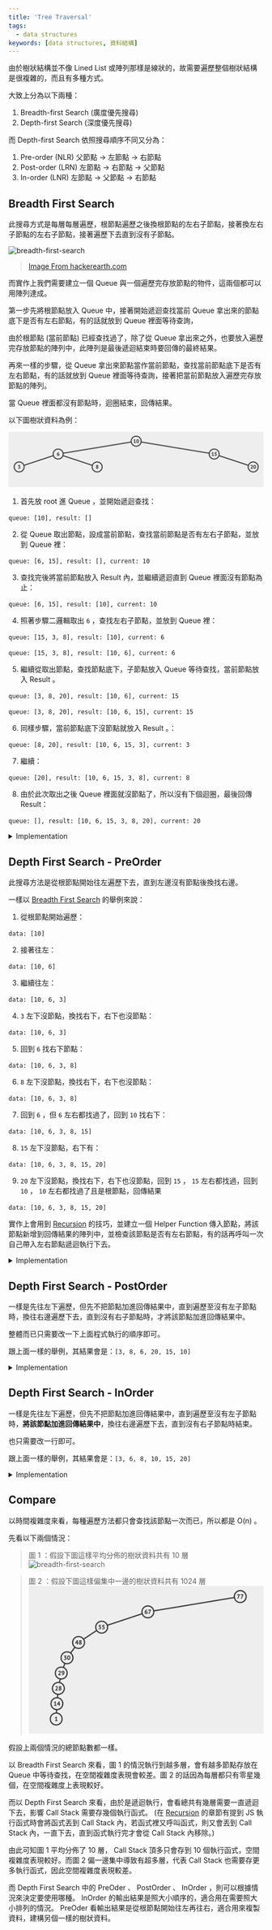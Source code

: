 ```yaml
---
title: 'Tree Traversal'
tags:
  - data structures
keywords: [data structures, 資料結構]
---
```


由於樹狀結構並不像 Lined List 或陣列那樣是線狀的，故需要遍歷整個樹狀結構是很複雜的，而且有多種方式。

大致上分為以下兩種：

1. Breadth-first Search (廣度優先搜尋)
2. Depth-first Search (深度優先搜尋)

而 Depth-first Search 依照搜尋順序不同又分為：

1. Pre-order (NLR) 父節點 -> 左節點 -> 右節點
2. Post-order (LRN) 左節點 -> 右節點 -> 父節點
3. In-order (LNR) 左節點 -> 父節點 -> 右節點

## Breadth First Search

此搜尋方式是每層每層遍歷，根節點遍歷之後換根節點的左右子節點，接著換左右子節點的左右子節點，接著遍歷下去直到沒有子節點。

![breadth-first-search](https://he-s3.s3.amazonaws.com/media/uploads/fdec3c2.jpg)
> [Image From hackerearth.com](https://www.hackerearth.com/practice/algorithms/graphs/breadth-first-search/tutorial/)

而實作上我們需要建立一個 Queue 與一個遍歷完存放節點的物件，這兩個都可以用陣列達成。

第一步先將根節點放入 Queue 中，接著開始遞迴查找當前 Queue 拿出來的節點底下是否有左右節點，有的話就放到 Queue 裡面等待查詢，

由於根節點 (當前節點) 已經查找過了，除了從 Queue 拿出來之外，也要放入遍歷完存放節點的陣列中，此陣列是最後遞迴結束時要回傳的最終結果。

再來一樣的步驟，從 Queue 拿出來節點當作當前節點，查找當前節點底下是否有左右節點，有的話就放到 Queue 裡面等待查詢，接著把當前節點放入遍歷完存放節點的陣列。

當 Queue 裡面都沒有節點時，迴圈結束，回傳結果。

以下圖樹狀資料為例：

![bfs-example](./bfs-example.png)

1. 首先放 root 進 Queue ，並開始遞迴查找：

`queue: [10], result: []`

2. 從 Queue 取出節點，設成當前節點，查找當前節點是否有左右子節點，並放到 Queue 裡：

`queue: [6, 15], result: [], current: 10`

3. 查找完後將當前節點放入 Result 內，並繼續遞迴直到 Queue 裡面沒有節點為止：

`queue: [6, 15], result: [10], current: 10`

4. 照著步驟二邏輯取出 `6` ，查找左右子節點，並放到 Queue 裡：

`queue: [15, 3, 8], result: [10], current: 6`

`queue: [15, 3, 8], result: [10, 6], current: 6`

5. 繼續從取出節點，查找節點底下，子節點放入 Queue 等待查找，當前節點放入 Result 。

`queue: [3, 8, 20], result: [10, 6], current: 15`

`queue: [3, 8, 20], result: [10, 6, 15], current: 15`

6. 同樣步驟，當前節點底下沒節點就放入 Result 。：

`queue: [8, 20], result: [10, 6, 15, 3], current: 3`

7. 繼續：

`queue: [20], result: [10, 6, 15, 3, 8], current: 8`

8. 由於此次取出之後 Queue 裡面就沒節點了，所以沒有下個迴圈，最後回傳 Result：

`queue: [], result: [10, 6, 15, 3, 8, 20], current: 20`

<details>
  <summary>Implementation</summary>

  ```js
  breadthfirstSearch() {
    const data = []
    const queue = []
    let node = this.root
    queue.push(node)

    while(queue.length) {
      node = queue.shift()
      data.push(node.value)
      if (node.left) queue.push(node.left)
      if (node.right) queue.push(node.right)
    }

    return data
  }
  ```

</details>

## Depth First Search - PreOrder

此搜尋方法是從根節點開始往左遍歷下去，直到左邊沒有節點後換找右邊。

一樣以 [Breadth First Search](#breadth-first-search) 的舉例來說：

1. 從根節點開始遍歷：

`data: [10]`

2. 接著往左：

`data: [10, 6]`

3. 繼續往左：

`data: [10, 6, 3]`

4. `3` 左下沒節點，換找右下，右下也沒節點：

`data: [10, 6, 3]`

5. 回到 `6` 找右下節點：

`data: [10, 6, 3, 8]`

6. `8` 左下沒節點，換找右下，右下也沒節點：

`data: [10, 6, 3, 8]`

7. 回到 `6` ，但 `6` 左右都找過了，回到 `10` 找右下：

`data: [10, 6, 3, 8, 15]`

8. `15` 左下沒節點，右下有：

`data: [10, 6, 3, 8, 15, 20]`

9. `20` 左下沒節點，換找右下，右下也沒節點，回到 `15` ， `15` 左右都找過，回到 `10` ， `10` 左右都找過了且是根節點，回傳結果

`data: [10, 6, 3, 8, 15, 20]`

實作上會用到 [Recursion](../02-algorithms/09-recursion.md) 的技巧，並建立一個 Helper Function 傳入節點，將該節點新增到回傳結果的陣列中，並檢查該節點是否有左右節點，有的話再呼叫一次自己帶入左右節點遞迴執行下去。

<details>
  <summary>Implementation</summary>

  ```js
  depthFirstSearchPreOrder() {
    const result = []

    function preOrderTraverse(node) {
      result.push(node.value)
      if (node.left) preOrderTraverse(node.left)
      if (node.right) preOrderTraverse(node.right)
    }

    preOrderTraverse(this.root)
    return result
  }
  ```

</details>

## Depth First Search - PostOrder

一樣是先往左下遍歷，但先不把節點加進回傳結果中，直到遍歷至沒有左子節點時，換往右邊遍歷下去，直到沒有右子節點時，才將該節點加進回傳結果中。

整體而已只需要改一下上面程式執行的順序即可。

跟上面一樣的舉例，其結果會是：`[3, 8, 6, 20, 15, 10]`

<details>
  <summary>Implementation</summary>

  ```js
  depthFirstSearchPostOrder() {
    const result = []

    function postOrderTraverse(node) {
      if (node.left) postOrderTraverse(node.left)
      if (node.right) postOrderTraverse(node.right)
      result.push(node.value)
    }

    postOrderTraverse(this.root)
    return result
  }
  ```

</details>

## Depth First Search - InOrder

一樣是先往左下遍歷，但先不把節點加進回傳結果中，直到遍歷至沒有左子節點時，**將該節點加進回傳結果中**，換往右邊遍歷下去，直到沒有右子節點時結束。

也只需要改一行即可。

跟上面一樣的舉例，其結果會是：`[3, 6, 8, 10, 15, 20]`

<details>
  <summary>Implementation</summary>

  ```js
  depthFirstSearchInOrder() {
    const result = []

    function inOrderTraverse(node) {
      if (node.left) inOrderTraverse(node.left)
      result.push(node.value)
      if (node.right) inOrderTraverse(node.right)
    }

    inOrderTraverse(this.root)
    return result
  }
  ```

</details>

## Compare

以時間複雜度來看，每種遍歷方法都只會查找該節點一次而已，所以都是 O(n) 。

先看以下兩個情況：

> 圖 1 ：假設下圖這樣平均分佈的樹狀資料共有 10 層
![breadth-first-search](https://he-s3.s3.amazonaws.com/media/uploads/fdec3c2.jpg)

> 圖 2 ：假設下圖這樣偏集中一邊的樹狀資料共有 1024 層
![binary-search-tree-worse-case](./binary-search-tree-worse-case.png)

假設上兩個情況的總節點數都一樣。

以 Breadth First Search 來看，圖 1 的情況執行到越多層，會有越多節點存放在 Queue 中等待查找，在空間複雜度表現會較差。圖 2 的話因為每層都只有零星幾個，在空間複雜度上表現較好。

而以 Depth First Search 來看，由於是遞迴執行，會看總共有幾層需要一直遞迴下去，影響 Call Stack 需要存幾個執行函式。 (在 [Recursion](../02-algorithms/09-recursion.md) 的章節有提到 JS 執行函式時會將函式丟到 Call Stack 內，若函式裡又呼叫函式，則又會丟到 Call Stack 內，一直下去，直到函式執行完才會從 Call Stack 內移除。)

由此可知圖 1 平均分佈了 10 層， Call Stack 頂多只會存到 10 個執行函式，空間複雜度表現較好。而圖 2 偏一邊集中導致有超多層，代表 Call Stack 也需要存更多執行函式，因此空間複雜度表現較差。

而 Depth First Search 中的 PreOder 、 PostOrder 、 InOrder ，則可以根據情況來決定要使用哪種。
InOrder 的輸出結果是照大小順序的，適合用在需要照大小排列的情況。 PreOder 看輸出結果是從根節點開始往左再往右，適合用來複製資料，建構另個一樣的樹狀資料。